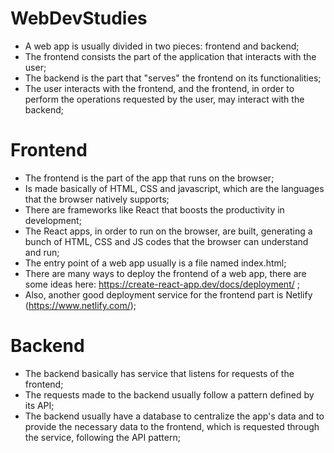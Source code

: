 # WebDevStudies

- A web app is usually divided in two pieces: frontend and backend;
- The frontend consists the part of the application that interacts with the user;
- The backend is the part that "serves" the frontend on its functionalities;
- The user interacts with the frontend, and the frontend, in order to perform the operations requested by the user, may interact with the backend;

# Frontend

- The frontend is the part of the app that runs on the browser;
- Is made basically of HTML, CSS and javascript, which are the languages that the browser natively supports;
- There are frameworks like React that boosts the productivity in development;
- The React apps, in order to run on the browser, are built, generating a bunch of HTML, CSS and JS codes that the browser can understand and run;
- The entry point of a web app usually is a file named index.html;
- There are many ways to deploy the frontend of a web app, there are some ideas here: https://create-react-app.dev/docs/deployment/ ;
- Also, another good deployment service for the frontend part is Netlify (https://www.netlify.com/);

# Backend

- The backend basically has service that listens for requests of the frontend;
- The requests made to the backend usually follow a pattern defined by its API;
- The backend usually have a database to centralize the app's data and to provide the necessary data to the frontend, which is requested through the service, following the API pattern;
